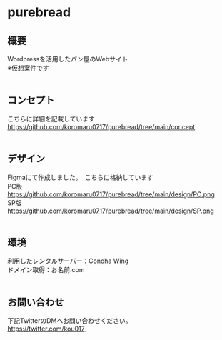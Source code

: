 # purebread

## 概要
Wordpressを活用したパン屋のWebサイト<br>
※仮想案件です
<br> 
<br> 

## コンセプト
こちらに詳細を記載しています<br>
https://github.com/koromaru0717/purebread/tree/main/concept
<br>
<br> 

## デザイン
Figmaにて作成しました。　こちらに格納しています<br>
PC版<br>
https://github.com/koromaru0717/purebread/tree/main/design/PC.png
<br>
SP版<br>
https://github.com/koromaru0717/purebread/tree/main/design/SP.png
<br>
<br> 

## 環境
利用したレンタルサーバー：Conoha Wing<br>
ドメイン取得：お名前.com<br>
<br> 

## お問い合わせ
下記TwitterのDMへお問い合わせください。<br>
https://twitter.com/kou017_